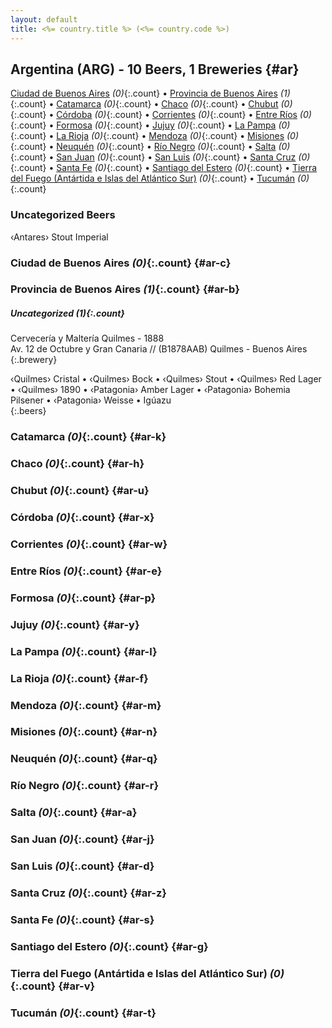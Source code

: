 ```yaml
---
layout: default
title: <%= country.title %> (<%= country.code %>)
---
```


## Argentina (ARG) - 10 Beers, 1 Breweries {#ar}

[Ciudad de Buenos Aires](#ar-c) _(0)_{:.count} • [Provincia de Buenos Aires](#ar-b) _(1)_{:.count} • [Catamarca](#ar-k) _(0)_{:.count} • [Chaco](#ar-h) _(0)_{:.count} • [Chubut](#ar-u) _(0)_{:.count} • [Córdoba](#ar-x) _(0)_{:.count} • [Corrientes](#ar-w) _(0)_{:.count} • [Entre Ríos](#ar-e) _(0)_{:.count} • [Formosa](#ar-p) _(0)_{:.count} • [Jujuy](#ar-y) _(0)_{:.count} • [La Pampa](#ar-l) _(0)_{:.count} • [La Rioja](#ar-f) _(0)_{:.count} • [Mendoza](#ar-m) _(0)_{:.count} • [Misiones](#ar-n) _(0)_{:.count} • [Neuquén](#ar-q) _(0)_{:.count} • [Río Negro](#ar-r) _(0)_{:.count} • [Salta](#ar-a) _(0)_{:.count} • [San Juan](#ar-j) _(0)_{:.count} • [San Luis](#ar-d) _(0)_{:.count} • [Santa Cruz](#ar-z) _(0)_{:.count} • [Santa Fe](#ar-s) _(0)_{:.count} • [Santiago del Estero](#ar-g) _(0)_{:.count} • [Tierra del Fuego (Antártida e Islas del Atlántico Sur)](#ar-v) _(0)_{:.count} • [Tucumán](#ar-t) _(0)_{:.count}

### Uncategorized Beers

‹Antares› Stout Imperial  




### Ciudad de Buenos Aires _(0)_{:.count} {#ar-c}






### Provincia de Buenos Aires _(1)_{:.count} {#ar-b}




##### Uncategorized _(1)_{:.count}


Cervecería y Maltería Quilmes - 1888  <br>
Av. 12 de Octubre y Gran Canaria // (B1878AAB) Quilmes - Buenos Aires  <br>
{:.brewery}

‹Quilmes› Cristal   • ‹Quilmes› Bock   • ‹Quilmes› Stout   • ‹Quilmes› Red Lager   • ‹Quilmes› 1890   • ‹Patagonia› Amber Lager   • ‹Patagonia› Bohemia Pilsener   • ‹Patagonia› Weisse   • Igúazu  
{:.beers}



### Catamarca _(0)_{:.count} {#ar-k}






### Chaco _(0)_{:.count} {#ar-h}






### Chubut _(0)_{:.count} {#ar-u}






### Córdoba _(0)_{:.count} {#ar-x}






### Corrientes _(0)_{:.count} {#ar-w}






### Entre Ríos _(0)_{:.count} {#ar-e}






### Formosa _(0)_{:.count} {#ar-p}






### Jujuy _(0)_{:.count} {#ar-y}






### La Pampa _(0)_{:.count} {#ar-l}






### La Rioja _(0)_{:.count} {#ar-f}






### Mendoza _(0)_{:.count} {#ar-m}






### Misiones _(0)_{:.count} {#ar-n}






### Neuquén _(0)_{:.count} {#ar-q}






### Río Negro _(0)_{:.count} {#ar-r}






### Salta _(0)_{:.count} {#ar-a}






### San Juan _(0)_{:.count} {#ar-j}






### San Luis _(0)_{:.count} {#ar-d}






### Santa Cruz _(0)_{:.count} {#ar-z}






### Santa Fe _(0)_{:.count} {#ar-s}






### Santiago del Estero _(0)_{:.count} {#ar-g}






### Tierra del Fuego (Antártida e Islas del Atlántico Sur) _(0)_{:.count} {#ar-v}






### Tucumán _(0)_{:.count} {#ar-t}





 
